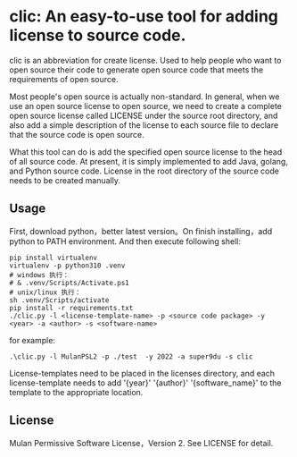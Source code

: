 # clic: An easy-to-use tool for adding license to source code.

clic is an abbreviation for create license. Used to help people who want to open source their code to generate open source code that meets the requirements of open source.

Most people's open source is actually non-standard. In general, when we use an open source license to open source, we need to create a complete open source license called LICENSE under the source root directory, and also add a simple description of the license to each source file to declare that the source code is open source.

What this tool can do is add the specified open source license to the head of all source code. At present, it is simply implemented to add Java, golang, and Python source code. License in the root directory of the source code needs to be created manually.

## Usage

First, download python，better latest version。On finish installing，add python to PATH 
environment. And then execute following shell: 

```shell
pip install virtualenv
virtualenv -p python310 .venv
# windows 执行：
# & .venv/Scripts/Activate.ps1
# unix/linux 执行：
sh .venv/Scripts/activate
pip install -r requirements.txt
./clic.py -l <license-template-name> -p <source code package> -y <year> -a <author> -s <software-name>
```

for example:

```shell
.\clic.py -l MulanPSL2 -p ./test  -y 2022 -a super9du -s clic
```

License-templates need to be placed in the licenses directory, and each license-template
needs to add '{year}' '{author}' '{software_name}' to the template to the appropriate location.

## License

Mulan Permissive Software License，Version 2. See LICENSE for detail.